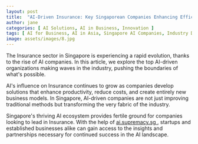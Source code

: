 ```yaml
---
layout: post
title:  "AI-Driven Insurance: Key Singaporean Companies Enhancing Efficiency"
author: jane
categories: [ AI Solutions, AI in Business, Innovation ]
tags: [ AI for Business, AI in Asia, Singapore AI Companies, Industry Disruption, Data Analytics ]
image: assets/images/8.jpg
---
```


The Insurance sector in Singapore is experiencing a rapid evolution, thanks to the rise of AI companies. In this article, we explore the top AI-driven organizations making waves in the industry, pushing the boundaries of what's possible.

AI's influence on Insurance continues to grow as companies develop solutions that enhance productivity, reduce costs, and create entirely new business models. In Singapore, AI-driven companies are not just improving traditional methods but transforming the very fabric of the industry.

Singapore's thriving AI ecosystem provides fertile ground for companies looking to lead in Insurance. With the help of <a href="https://ai.supremacy.sg" target="_blank"> ai.supremacy.sg </a>, startups and established businesses alike can gain access to the insights and partnerships necessary for continued success in the AI landscape.
